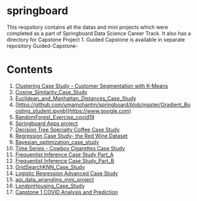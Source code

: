 # springboard

This reopsitory contains all the datas and mini projects which were completed as a part of Springboard Data Science Career Track. It also has a directory for Capstone Project 1.
Guided Capstone is available in separate repository Guided-Capstone-

# Contents

1. [Clustering Case Study - Customer Segmentation with K-Means](https://github.com/umamohantm/springboard/blob/master/Clustering%20Case%20Study%20-%20Customer%20Segmentation%20with%20K-Means%20-%20Tier%203%20(1).ipynb)
2. [Cosine_Similarity_Case_Study](https://github.com/umamohantm/springboard/blob/master/Cosine_Similarity_Case_Study.ipynb)
3. [Euclidean_and_Manhattan_Distances_Case_Study ](https://github.com/umamohantm/springboard/blob/master/Euclidean_and_Manhattan_Distances_Case_Study%20(1).ipynb)
4. [https://github.com/umamohantm/springboard/blob/master/Gradient_Boosting_student.ipynb](https://www.google.com)
5. [RandomForest_Exercise_covid19](https://github.com/umamohantm/springboard/blob/master/RandomForest_Exercise_covid19.ipynb)
6. [Springboard Apps project](https://github.com/umamohantm/springboard/blob/master/Springboard%20Apps%20project%20-%20Tier%203%20-%20Complete.ipynb)
7. [Decision Tree Specialty Coffee Case Study](https://github.com/umamohantm/springboard/blob/master/Springboard%20Decision%20Tree%20Specialty%20Coffee%20Case%20Study%20-%20Tier%203%20(1).ipynb)
8. [Regression Case Study- the Red Wine Dataset](https://github.com/umamohantm/springboard/blob/master/Springboard%20Regression%20Case%20Study%2C%20Unit%208%20-%20the%20Red%20Wine%20Dataset%20-%20Tier%203%20(1).ipynb)
9. [Bayesian_optimization_case_study](https://github.com/umamohantm/springboard/blob/master/Bayesian%20Optimization/Bayesian_optimization_case_study.ipynb)
10. [Time Series - Cowboy Cigarettes Case Study](https://github.com/umamohantm/springboard/blob/master/Cowboy%20Cigarettes:%20A%20Time%20Series%20Investigation/Cowboy%20Cigarettes%20Case%20Study%20-%20Tier%203.ipynb) 
11. [Frequentist Inference Case Study Part_A](https://github.com/umamohantm/springboard/blob/master/Frequentist%20Inference/Frequentist%20Inference%20Case%20Study%20-%20Part%20A%20(3).ipynb) 
12. [Frequentist Inference Case Study_Part_B](https://github.com/umamohantm/springboard/blob/master/Frequentist%20Inference/Frequentist%20Inference%20Case%20Study%20-%20Part%20B%20(2).ipynb) 
13. [GridSearchKNN_Case_Study](https://github.com/umamohantm/springboard/blob/master/GridSearchKNN/GridSearchKNN_Case_Study.ipynb)
14. [Logistic Regression Advanced Case Study](https://github.com/umamohantm/springboard/blob/master/logistic%20regression/Springboard%20Logistic%20Regression%20Advanced%20Case%20Study.ipynb)
15. [api_data_wrangling_mini_project](https://github.com/umamohantm/springboard/blob/master/api_data_wrangling_mini_project.ipynb)
16. [LondonHousing_Case_Study](https://github.com/umamohantm/springboard/blob/master/Case%20Study%20-%20London%20Housing.ipynb)
17. [Capstone 1 COVID Analysis and Prediction](https://github.com/umamohantm/springboard/tree/master/Capstone%201)
